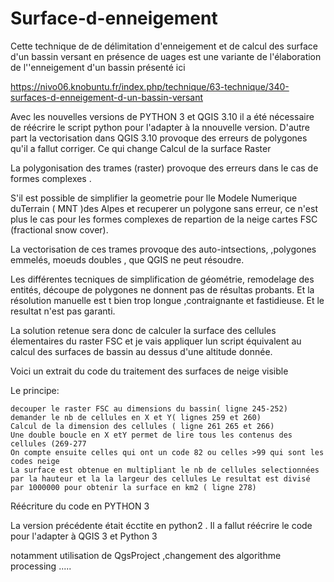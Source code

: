 # Surface-d-enneigement
Cette technique de de délimitation  d'enneigement et de calcul des surface d'un bassin versant en présence de uages est une variante de l'élaboration de l''enneigement d'un bassin présenté  ici

https://nivo06.knobuntu.fr/index.php/technique/63-technique/340-surfaces-d-enneigement-d-un-bassin-versant

Avec les nouvelles versions  de PYTHON 3 et QGIS 3.10 il a été nécessaire de réécrire le script python pour l'adapter à la nnouvelle version.  D'autre part la vectorisation dans QGIS 3.10 provoque des erreurs de polygones qu'il a fallut corriger.
Ce qui change
Calcul de la surface Raster

La polygonisation des trames (raster) provoque des erreurs dans le cas de formes complexes .

S'il est possible de simplifier la geometrie pour lle Modele Numerique  duTerrain ( MNT )des Alpes et recuperer un polygone sans erreur, ce n'est plus le cas pour les formes complexes de repartion de la neige cartes FSC (fractional snow cover).

La vectorisation de ces trames provoque des auto-intsections, ,polygones emmelés,  moeuds doubles , que QGIS ne peut résoudre.

Les différentes tecniques de simplification de géométrie, remodelage des entités, découpe de polygones ne donnent pas de résultas probants. Et la résolution manuelle est t bien trop longue ,contraignante et fastidieuse. Et le resultat n'est pas garanti.

La solution retenue sera donc de calculer la surface des cellules élementaires du raster FSC et je vais appliquer lun script équivalent au calcul des surfaces de bassin au dessus d'une altitude donnée.

Voici un extrait du code du traitement des surfaces de neige visible


Le principe:

    decouper le raster FSC au dimensions du bassin( ligne 245-252)
    demander le nb de cellules en X et Y( lignes 259 et 260)
    Calcul de la dimension des cellules ( ligne 261 265 et 266)
    Une double boucle en X etY permet de lire tous les contenus des cellules (269-277
    On compte ensuite celles qui ont un code 82 ou celles >99 qui sont les codes neige
    La surface est obtenue en multipliant le nb de cellules selectionnées par la hauteur et la la largeur des cellules Le resultat est divisé par 1000000 pour obtenir la surface en km2 ( ligne 278)

 
Réécriture du code en PYTHON 3

La version précédente était écctite en python2 . Il a fallut réécrire le code pour l'adapter à QGIS 3 et Python 3

notamment utilisation de QgsProject ,changement des algorithme processing .....
